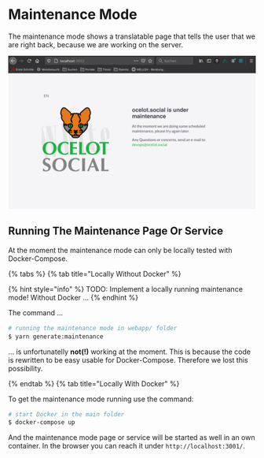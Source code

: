 # Maintenance Mode

The maintenance mode shows a translatable page that tells the user that we are right back, because we are working on the server.

![Maintenance Mode Screen Shot](../../.gitbook/assets/maintenance-page.png)

## Running The Maintenance Page Or Service

At the moment the maintenance mode can only be locally tested with Docker-Compose.

{% tabs %}
{% tab title="Locally Without Docker" %}

{% hint style="info" %}
TODO: Implement a locally running maintenance mode! Without Docker …
{% endhint %}

The command …

```bash
# running the maintenance mode in webapp/ folder
$ yarn generate:maintenance
```

… is unfortunatelly **not(!)** working at the moment.
This is because the code is rewritten to be easy usable for Docker-Compose. Therefore we lost this possibility.

{% endtab %}
{% tab title="Locally With Docker" %}

To get the maintenance mode running use the command:

```bash
# start Docker in the main folder
$ docker-compose up
````

And the maintenance mode page or service will be started as well in an own container.
In the browser you can reach it under `http://localhost:3001/`.
